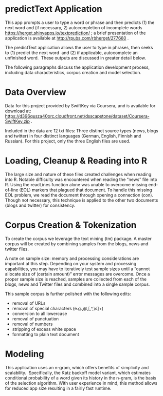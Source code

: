# predictText Application
This app prompts a user to type a word or phrase and then predicts (1) the next word and (if necessary, 2) autocompletion of incomplete words https://herget.shinyapps.io/textprediction/ ; a brief presentation of the application is available at http://rpubs.com/rbherget/277680 . 

The predictText application allows the user to type in phrases, then seeks to (1) predict the next word  and (2) if applicable, autocomplete an unfinished word.  These outputs are discussed in greater detail below.

The following paragraphs discuss the application development process, including data characteristics, corpus creation and model selection.

# Data Overview 
Data for this project provided by SwiftKey via Coursera, and is available for download at: https://d396qusza40orc.cloudfront.net/dsscapstone/dataset/Coursera-SwiftKey.zip .

Included in the data are 12 txt files: Three distinct source types (news, blogs and twitter) in four distinct languages (German, English, Finnish and Russian). For this project, only the three English files are used.

# Loading, Cleanup & Reading into R 
The large size and nature of these files created challenges when reading into R. Notable difficulty was encountered when reading the “news” file into R. Using the readLines function alone was unable to overcome missing end-of-line (EOL) markers that plagued that document. To handle this missing EOL problem, we read the document through opening a connection (con). Though not necessary, this
technique is applied to the other two documents (blogs and twitter) for consistency.
 
# Corpus Creation & Tokenization 
To create the corpus we leverage the text mining (tm) package. A master corpus will be created by combining samples from the blogs, news and twitter files.

A note on sample size: memory and processing considerations are important at this step. Depending on your system and processing capabilities, you may have to iteratively test sample sizes until a “cannot allocate size of (certain amount)” error messages are overcome. Once a proper sample size is reached, samples are collected from each of the blogs, news and Twitter files and combined into a single sample corpus.

This sample corpus is further polished with the following edits:
- removal of URLs
- removal of special characters (e.g.,@,[,^,\s]+)
- conversion to all lowercase
- removal of punctuation
- removal of numbers
- stripping of excess white space
- formatting to plain text document

# Modeling 
This application uses an n-gram, which offers benefits of simplicity and scalability.  Specifically, the Katz backoff model variant, which estimates conditional probability of a word given its history in the n-gram, is the basis of the selection algorithm. With user experience in mind, this method allows for reduced app size resulting in a fairly fast runtime.

